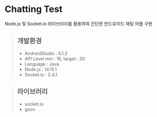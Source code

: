 # Chatting Test
Node.js 및 Socket.io 라이브러리를 활용하여 간단한 안드로이드 채팅 어플 구현

>## 개발환경
><ul>
>  <li>AndroidStudio : 4.1.2</li>
>  <li>API Level min : 16, target : 30</li>
>  <li>Language : Java</li>
>  <li>Node.js : 14.15.1</li>
>  <li>Socket.io : 2.4.1</li>
></ul>

>## 라이브러리
><ul>
>  <li>socket.io</li>
>  <li>gson</li>
></ul>
